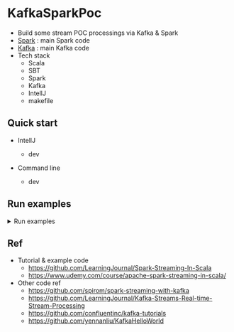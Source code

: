 # KafkaSparkPoc
- Build some stream POC processings via Kafka & Spark
- [Spark](./spark) : main Spark code
- [Kafka](./kafka) : main Kafka code
- Tech stack
	- Scala
	- SBT
	- Spark
	- Kafka
	- IntellJ
	- makefile

## Quick start
- IntellJ
	- dev

- Command line
	- dev

## Run examples

<details>
<summary>Run examples</summary>

- [StreamFromKafkaWithSchema](./spark/src/main/scala/com/yen/dev/StreamFromKafkaWithSchema1.scala)
- Spark stream from  Kafka with Schema and write back to Kafka
```bash
# start zookeeper, kafka
make run_kz
# create kafka topic
kafka-topics --create --zookeeper localhost:2181 --replication-factor 1 --partitions 1 --topic invoices4
# start producer  
kafka-console-producer --broker-list localhost:9092 --topic invoices4
# and paste some sample data below (sample.json) in the producer console, check the spark-streaming result at /output
```
- [example.json](./data/SampleData02/samples.json)

</details>

## Ref
- Tutorial & example code
	- https://github.com/LearningJournal/Spark-Streaming-In-Scala
	- https://www.udemy.com/course/apache-spark-streaming-in-scala/
- Other code ref
	- https://github.com/spirom/spark-streaming-with-kafka
	- https://github.com/LearningJournal/Kafka-Streams-Real-time-Stream-Processing
	- https://github.com/confluentinc/kafka-tutorials
	- https://github.com/yennanliu/KafkaHelloWorld